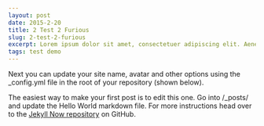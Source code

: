 ```yaml
---
layout: post
date: 2015-2-20
title: 2 Test 2 Furious
slug: 2-test-2-furious
excerpt: Lorem ipsum dolor sit amet, consectetuer adipiscing elit. Aenean commodo ligula eget dolor.
tags: test demo
---
```


Next you can update your site name, avatar and other options using the _config.yml file in the root of your repository (shown below).

The easiest way to make your first post is to edit this one. Go into /_posts/ and update the Hello World markdown file. For more instructions head over to the [Jekyll Now repository](https://github.com/barryclark/jekyll-now) on GitHub.
